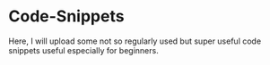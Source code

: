 # Code-Snippets
Here, I will upload some not so regularly used but super useful code snippets useful especially for beginners.
